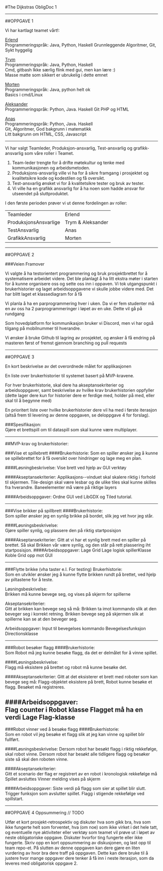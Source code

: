 #The Dijkstras ObligDoc 1

---
##OPPGAVE 1


Vi har kartlagt teamet vårt!:

[Erlend](https://github.com/HaugPixel)  
Programmeringspråk: Java, Python, Haskell
Grunnleggende Algoritmer, Git, Sykt hyggelig  

[Trym](https://github.com/Tryrn)  
Programmeringspråk: Java, Python, Haskell  
Cmd, gitbash
Ikke særlig flink med gui, men kan lære :)  
Masse matte som sikkert er ubrukelig i dette emnet  

[Morten]()  
Programmeringspråk: Java, python helt ok  
Basics i cmd/Linux  

[Aleksander](https://github.com/AleksanderGlowacki)  
Programmeringspråk: Python, Java. Haskell
Git PHP og HTML  

[Anas](https://github.com/anasalmelhem)  
Programmeringspråk: Python, Java. Haskell  
Git, Algoritmer, God bakgrunn i matematikk  
Litt bakgrunn om HTML, CSS, Javascript

---

Vi har valgt Teamleder, Produksjon-ansvarlig, Test-ansvarlig og grafikk-ansvarlig som våre roller i Teamet.

1. Team-leder trengte for å drifte møtekultur og tenke med kommunikasjonen og arbeidsmetoden. 
2. Produksjons-ansvarlig ville vi ha for å sikre framgang i prosjektet og kvalitetsikre kode og kodestilen og få oversikt.
3. Test-ansvarlig ønsket vi for å kvalitetsikre tester og bruk av tester. 
4. Vi ville ha en grafikk ansvarlig
for å ha noen som hadde ansvar for utseendet på sluttproduktet.  
   

I den første perioden prøver vi ut denne fordelingen av roller:  

| | |
| --- | --- |
| Teamleder | Erlend |
| ProduksjonsAnsvarlige | Trym & Aleksander |
| TestAnsvarlig | Anas
| GrafikkAnsvarlig | Morten  


---

##OPPGAVE 2

###Veien Framover

Vi valgte å ha testorientert programmering og bruk prosjektbrettet for å systematisere
arbeidet videre. Det ble planlagt å ha litt ekstra møter i starten for å kunne organisere 
oss og sette oss inn i oppaven. Vi tok utgangspunkt i brukerhistorier og laget arbeidsoppgavene
vi skulle jobbe videre med. Det har blitt laget et klassediagram for å få

Vi planla å ha en parprogrammering hver i uken. Da vi er fem studenter må en av oss ha 2 parprogrammeringer 
i løpet av en uke. Dette vil gå på rundgang


Som hovedplatform for kommunikasjon bruker vi Discord, men vi har også tilgang på mobilnummer til hverandre.

Vi ønsker å bruke Github til lagring av prosjektet, og ønsker å få endring på masteren først of fremst gjennom branching og pull requests 


---

##OPPGAVE 3

En kort beskrivelse av det overordnede målet for applikasjonen

En liste over brukerhistorier til systemet basert på MVP-kravene.

For hver brukerhistorie, skal dere ha akseptansekriterier og arbeidsoppgaver, samt beskrivelse av hvilke krav brukerhistorien oppfyller (dette lager dere kun for historier dere er ferdige med, holder på med, eller skal til å begynne med)

En prioritert liste over hvilke brukerhistorier dere vil ha med i første iterasjon (altså frem til levering av denne oppgaven, se deloppgave 4 for forslag).


###Spesifikasjon:  
Gjøre et brettspill om til dataspill som skal kunne være multiplayer.

---
##MVP-krav og brukerhistorier:

###Vise et spillebrett
####Brukerhistorie: 
Som en spiller ønsker jeg å kunne se spillebrettet for å få oversikt over hindringer og lage meg en plan.

####Løsningbeskrivelse:
Vise brett ved hjelp av GUI verktøy

####Akseptansekriterier:
Applikasjons--vinduet skal skalere riktig i forhold til skjermen.
Tile-design skal være lesbar og de ulike tiles skal kunne skilles fra hverandre.
Baneelementer må være på riktige layers

####Arbeidsoppgaver:
Ordne GUI ved LibGDX og Tiled tutorial.

---

###Vise brikker på spillbrett
####Brukerhistorie:  
Som spiller ønsker jeg en synlig brikke på bordet, slik jeg vet hvor jeg står.

####Løsningsbeskrivelse:  
Gjøre spiller synlig, og plassere den på riktig startposisjon

####Akseptansekriterier: 
Gitt at vi har et synlig brett med en spiller på brettet. Så skal Brikken vår være synlig, og den står på rett plassering iht startposisjon.
####Arbeidsoppgaver:
Lage Grid
Lage logisk spillerKlasse
Koble Grid opp mot GUI

---
###Flytte brikke (vha taster e.l. For testing)
Brukerhistorie:  
Som en utvikler ønsker jeg å kunne flytte brikken rundt på brettet, ved hjelp av piltastene for å teste.

Løsningsbeskrivelse:  
Brikken må kunne bevege seg, og vises på skjerm for spillerne

Akseptansekriterier:  
Gitt at brikken kan bevege seg så må:
Brikken ta imot kommando slik at den beveger seg i korrekt retning.
Brikken bevege seg på skjermen slik at spillerne kan se at den beveger seg.


Arbeidsoppgaver:
Input til bevegelses kommando
Bevegelsesfunksjon
Directionsklasse

---

###Robot besøker flagg 
####Brukerhistorie:  
Som Robot må jeg kunne besøke flagg, da det er delmålet for å vinne spillet.

####Løsningsbeskrivelse:  
Flagg må eksistere på brettet og robot må kunne besøke det.

####Akseptansekriterier: 
Gitt at det eksisterer et brett med roboter som kan bevege seg må:
Flagg-objektet eksistere på brett,
Robot kunne besøke et flagg.
Besøket må registreres. 

####Arbeidsoppgaver:  
Flag counter i Robot klasse
Flagget må ha en verdi
Lage Flag-klasse
---
###Robot vinner ved å besøke flagg
####Brukerhistorie:  
Som en robot vil jeg besøke et flagg slik at jeg kan vinne og spillet blir fullført.

####Løsningsbeskrivelse: 
Dersom robot har besøkt flagg i riktig rekkefølge, skal robot vinne.
Dersom robot har besøkt alle tidligere flagg og besøker siste så skal den roboten vinne.

####Akseptansekriterier:  
Gitt et scenario der flag er registrert av en robot i kronologisk rekkefølge må
Spillet avsluttes
Vinner melding vises på skjerm

####Arbeidsoppgaver:
Siste verdi på flagg som sier at spillet blir slutt.
Trigger funksjon som avslutter spillet.
Flagg i stigende rekkefølge ved spillstart.

---


##OPPGAVE 4
Oppsummering // TODO

Utfør et kort prosjekt-retrospektiv og diskuter hva som gikk bra, hva som ikke fungerte helt som forventet, 
hva (om noe) som ikke virket i det hele tatt, og eventuelle nye aktiviteter eller verktøy som teamet vil prøve ut i løpet av neste
obligatoriske oppgave. Diskuter hvorfor ting fungerte eller ikke fungerte. Skriv opp en kort oppsummering 
av diskusjonen, og last opp til team repo-et.
På slutten av denne oppgaven kan dere gjøre en liten vurdering av hvor bra dere traff på oppgaven. Dette kan dere bruke til å justere hvor mange oppgaver dere tenker å få inn i neste iterasjon, som da leveres med obligatorisk oppgave 2.





